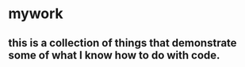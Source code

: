 # mywork

## this is a collection of things that demonstrate some of what I know how to do with code.
